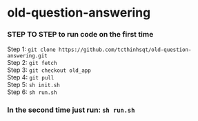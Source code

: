 # old-question-answering

### STEP TO STEP to run code on the first time

Step 1: `git clone https://github.com/tcthinhsqt/old-question-answering.git` <br/>
Step 2: `git fetch` <br/>
Step 3: `git checkout old_app` <br/>
Step 4: `git pull` <br/>
Step 5: `sh init.sh` <br/>
Step 6: `sh run.sh` <br/>

### In the second time just run: `sh run.sh`
